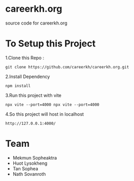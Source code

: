 # careerkh.org
source code for careerkh.org

# To Setup this Project 

1.Clone this Repo :
``` 
git clone https://github.com/careerkh/careerkh.org.git 
``` 

2.Install Dependency 
``` 
npm install 
```

3.Run this project with vite 
``` 
npx vite --port=4000 npx vite --port=4000 
```

4.So this project will host in localhost 
``` 
http://127.0.0.1:4000/ 
```

# Team 
  - Mekmun Sopheaktra
  - Huot Lysokheng
  - Tan Sophea
  - Nath Sovanroth
